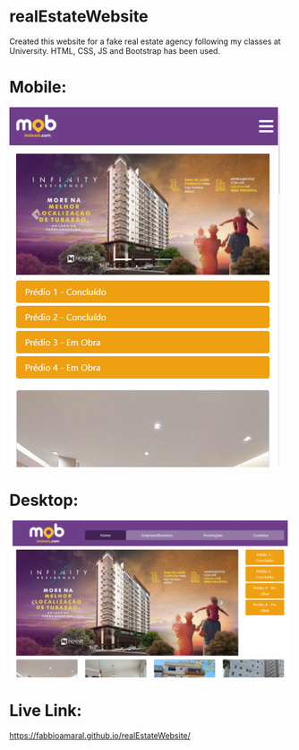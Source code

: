 # realEstateWebsite
Created this website for a fake real estate agency following my classes at University. HTML, CSS, JS and Bootstrap has been used. 

# Mobile:

![alt text](https://github.com/fabbioamaral/realEstateWebsite/blob/main/imagens/mobile%20version.PNG?raw=true)

# Desktop:

![alt text](https://github.com/fabbioamaral/realEstateWebsite/blob/main/imagens/desktop%20version.PNG?raw=true)

# Live Link:

https://fabbioamaral.github.io/realEstateWebsite/
